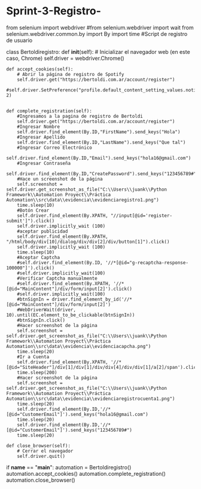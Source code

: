 # Sprint-3-Registro-
from selenium import webdriver
#from selenium.webdriver import wait
from selenium.webdriver.common.by import By
import time
#Script de registro de usuario

class Bertoldiregistro:
    def __init__(self):
        # Inicializar el navegador web (en este caso, Chrome)
        self.driver = webdriver.Chrome()
    
    def accept_cookies(self):
        # Abrir la página de registro de Spotify
        self.driver.get("https://bertoldi.com.ar/account/register")
        #self.driver.SetPreference("profile.default_content_setting_values.notifications", 2) 
    

    def complete_registration(self):
        #Ingresamos a la pagina de registro de Bertoldi
        self.driver.get("https://bertoldi.com.ar/account/register")
        #Ingresar Nombre
        self.driver.find_element(By.ID,"FirstName").send_keys("Hola")
        #Ingresar Apellido
        self.driver.find_element(By.ID,"LastName").send_keys("Que tal")
        #Ingresar Correo Electrónico
        self.driver.find_element(By.ID,"Email").send_keys("hola16@gmail.com")
        #Ingresar Contraseña
        self.driver.find_element(By.ID,"CreatePassword").send_keys("123456789#")
        #Hace un screenshot de la página
        self.screenshot = self.driver.get_screenshot_as_file("C:\\Users\\juank\\Python Framework\\Automation Proyect\\Práctica Automation\\src\data\\evidencia\\evidenciaregistro1.png")
        time.sleep(10)
        #Botón Crear
        self.driver.find_element(By.XPATH, "//input[@id='register-submit']").click()
        self.driver.implicitly_wait (100)
        #aceptar publicidad
        self.driver.find_element(By.XPATH, "/html/body/div[10]/dialog/div/div[2]/div/button[1]").click()
        self.driver.implicitly_wait (100)
        time.sleep(10)
        #Aceptar Captcha
        #self.driver.find_element(By.ID, '//*[@id="g-recaptcha-response-100000"]').click()
        #self.driver.implicitly_wait(100)
        #Verificar Captcha manualmente
        #self.driver.find_element(By.XPATH, '//*[@id="MainContent"]/div/form/input[2]').click()
        #self.driver.implicitly_wait(100)
        #btnSignIn = driver.find_element_by_id('//*[@id="MainContent"]/div/form/input[2]')
        #WebDriverWait(driver, 10).until(EC.element_to_be_clickable(btnSignIn))
        #btnSignIn.click()
        #Hacer screenshot de la página
        self.screenshot = self.driver.get_screenshot_as_file("C:\\Users\\juank\\Python Framework\\Automation Proyect\\Práctica Automation\\src\data\\evidencia\\evidenciacapcha.png")
        time.sleep(20)
        #Ir a Cuenta
        self.driver.find_element(By.XPATH, '//*[@id="SiteHeader"]/div[1]/div[1]/div/div[4]/div/div[1]/a[2]/span').click()
        time.sleep(200)
        #Hacer screenshot de la página
        self.screenshot = self.driver.get_screenshot_as_file("C:\\Users\\juank\\Python Framework\\Automation Proyect\\Práctica Automation\\src\data\\evidencia\\evidenciaregistrocuenta1.png")
        time.sleep(20)
        self.driver.find_element(By.ID,'//*[@id="CustomerEmail"]').send_keys("hola16@gmail.com")
        time.sleep(20)
        self.driver.find_element(By.ID,'//*[@id="CustomerEmail"]').send_keys("123456789#")
        time.sleep(20)
        
    def close_browser(self):
        # Cerrar el navegador
        self.driver.quit()

if __name__ == "__main__":
    automation = Bertoldiregistro()
    automation.accept_cookies()
    automation.complete_registration()
    automation.close_browser()
